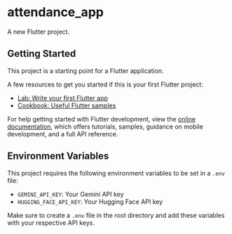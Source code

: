 # attendance_app

A new Flutter project.

## Getting Started

This project is a starting point for a Flutter application.

A few resources to get you started if this is your first Flutter project:

- [Lab: Write your first Flutter app](https://docs.flutter.dev/get-started/codelab)
- [Cookbook: Useful Flutter samples](https://docs.flutter.dev/cookbook)

For help getting started with Flutter development, view the
[online documentation](https://docs.flutter.dev/), which offers tutorials,
samples, guidance on mobile development, and a full API reference.

## Environment Variables

This project requires the following environment variables to be set in a `.env` file:

- `GEMINI_API_KEY`: Your Gemini API key
- `HUGGING_FACE_API_KEY`: Your Hugging Face API key

Make sure to create a `.env` file in the root directory and add these variables with your respective API keys.
